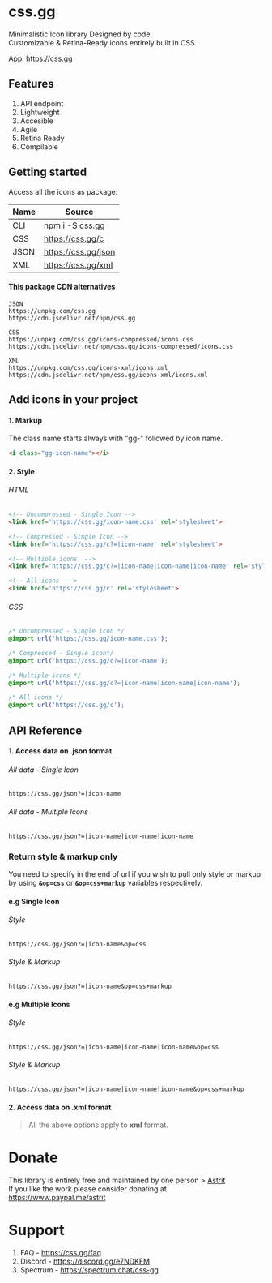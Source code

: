 # css.gg
Minimalistic Icon library Designed by code. \
Customizable & Retina-Ready icons entirely built in CSS.

App: https://css.gg

## Features
1. API endpoint
2. Lightweight
3. Accesible
4. Agile
5. Retina Ready
6. Compilable


## Getting started
Access all the icons as package:

| Name         | Source                 |
| ------------ | ---------------------- |
| CLI          | npm i -S css.gg        |
| CSS          | https://css.gg/c       |
| JSON         | https://css.gg/json    |
| XML          | https://css.gg/xml     |

#### This package CDN alternatives
```
JSON
https://unpkg.com/css.gg
https://cdn.jsdelivr.net/npm/css.gg

CSS
https://unpkg.com/css.gg/icons-compressed/icons.css
https://cdn.jsdelivr.net/npm/css.gg/icons-compressed/icons.css

XML
https://unpkg.com/css.gg/icons-xml/icons.xml
https://cdn.jsdelivr.net/npm/css.gg/icons-xml/icons.xml
```


## Add icons in your project

#### 1. Markup
The class name starts always with "gg-" followed by icon name.
```html
<i class="gg-icon-name"></i>
```

#### 2. Style

###### HTML
```html
<!-- Uncompressed - Single Icon -->
<link href='https://css.gg/icon-name.css' rel='stylesheet'>

<!-- Compressed - Single Icon -->
<link href='https://css.gg/c?=|icon-name' rel='stylesheet'>

<!-- Multiple icons  -->
<link href='https://css.gg/c?=|icon-name|icon-name|icon-name' rel='stylesheet'>

<!-- All icons  -->
<link href='https://css.gg/c' rel='stylesheet'>
```

###### CSS
```css
/* Uncompressed - Single icon */
@import url('https://css.gg/icon-name.css');

/* Compressed - Single icon*/
@import url('https://css.gg/c?=|icon-name');

/* Multiple icons */
@import url('https://css.gg/c?=|icon-name|icon-name|icon-name');

/* All icons */
@import url('https://css.gg/c');
```

## API Reference
#### 1. Access data on .json format

###### All data - Single Icon
```
https://css.gg/json?=|icon-name
```
###### All data - Multiple Icons
```
https://css.gg/json?=|icon-name|icon-name|icon-name
```

### Return style & markup only

You need to specify in the end of url if you wish to pull only style or markup by using **`&op=css`** or **`&op=css+markup`** variables respectively.


#### e.g Single Icon
###### Style
```
https://css.gg/json?=|icon-name&op=css
```

###### Style & Markup
```
https://css.gg/json?=|icon-name&op=css+markup
```

#### e.g Multiple Icons

###### Style
```
https://css.gg/json?=|icon-name|icon-name|icon-name&op=css
```

###### Style & Markup
```
https://css.gg/json?=|icon-name|icon-name|icon-name&op=css+markup
```

#### 2. Access data on .xml format
> All the above options apply to **xml** format.

# Donate
This library is entirely free and maintained by one person > [Astrit](https://github.com/astrit) \
If you like the work please consider donating at https://www.paypal.me/astrit

# Support
1. FAQ - https://css.gg/faq
2. Discord - https://discord.gg/e7NDKFM
3. Spectrum - https://spectrum.chat/css-gg